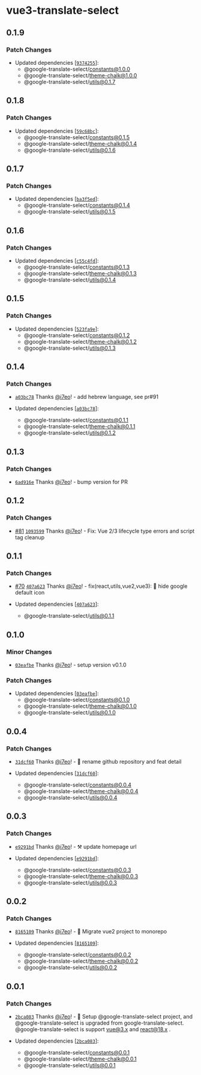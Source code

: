 # vue3-translate-select

## 0.1.9

### Patch Changes

- Updated dependencies [[`9374255`](https://github.com/i7eo/google-translate-select/commit/9374255e60a1b36c535f5b35b4f400dc88195b3f)]:
  - @google-translate-select/constants@1.0.0
  - @google-translate-select/theme-chalk@1.0.0
  - @google-translate-select/utils@0.1.7

## 0.1.8

### Patch Changes

- Updated dependencies [[`59c68bc`](https://github.com/i7eo/google-translate-select/commit/59c68bc5be61a3e46514f3ccb9fdda42ea55f8d5)]:
  - @google-translate-select/constants@0.1.5
  - @google-translate-select/theme-chalk@0.1.4
  - @google-translate-select/utils@0.1.6

## 0.1.7

### Patch Changes

- Updated dependencies [[`ba3f5ed`](https://github.com/i7eo/google-translate-select/commit/ba3f5ed9a9504f6d9dc1d54782a41973795a5019)]:
  - @google-translate-select/constants@0.1.4
  - @google-translate-select/utils@0.1.5

## 0.1.6

### Patch Changes

- Updated dependencies [[`c55c4fd`](https://github.com/i7eo/google-translate-select/commit/c55c4fd3b724b5db97d77660ef9497b196eff171)]:
  - @google-translate-select/constants@0.1.3
  - @google-translate-select/theme-chalk@0.1.3
  - @google-translate-select/utils@0.1.4

## 0.1.5

### Patch Changes

- Updated dependencies [[`523fa9e`](https://github.com/i7eo/google-translate-select/commit/523fa9ec51d465d618153bfec476ee25ab245d56)]:
  - @google-translate-select/constants@0.1.2
  - @google-translate-select/theme-chalk@0.1.2
  - @google-translate-select/utils@0.1.3

## 0.1.4

### Patch Changes

- [`a03bc78`](https://github.com/i7eo/google-translate-select/commit/a03bc788cdb424cd7b0a2b5a009af9d1b1844c5b) Thanks [@i7eo](https://github.com/i7eo)! - add hebrew language, see pr#91

- Updated dependencies [[`a03bc78`](https://github.com/i7eo/google-translate-select/commit/a03bc788cdb424cd7b0a2b5a009af9d1b1844c5b)]:
  - @google-translate-select/constants@0.1.1
  - @google-translate-select/theme-chalk@0.1.1
  - @google-translate-select/utils@0.1.2

## 0.1.3

### Patch Changes

- [`6ad916e`](https://github.com/i7eo/google-translate-select/commit/6ad916e2ed9115e1c4ba36c16028635fcbdb114b) Thanks [@i7eo](https://github.com/i7eo)! - bump version for PR

## 0.1.2

### Patch Changes

- [#81](https://github.com/i7eo/google-translate-select/pull/81) [`1093599`](https://github.com/i7eo/google-translate-select/commit/1093599a2a6dc45a14fee1995ae52c16c56336f3) Thanks [@i7eo](https://github.com/i7eo)! - Fix: Vue 2/3 lifecycle type errors and script tag cleanup

## 0.1.1

### Patch Changes

- [#70](https://github.com/i7eo/google-translate-select/pull/70) [`407a623`](https://github.com/i7eo/google-translate-select/commit/407a62371cf6f6ff34e121a844c225f1fa3b4c20) Thanks [@i7eo](https://github.com/i7eo)! - fix(react,utils,vue2,vue3): :bug: hide google default icon

- Updated dependencies [[`407a623`](https://github.com/i7eo/google-translate-select/commit/407a62371cf6f6ff34e121a844c225f1fa3b4c20)]:
  - @google-translate-select/utils@0.1.1

## 0.1.0

### Minor Changes

- [`03eafbe`](https://github.com/i7eo/google-translate-select/commit/03eafbe9f2302f2b8e1c241776540badafdffa16) Thanks [@i7eo](https://github.com/i7eo)! - setup version v0.1.0

### Patch Changes

- Updated dependencies [[`03eafbe`](https://github.com/i7eo/google-translate-select/commit/03eafbe9f2302f2b8e1c241776540badafdffa16)]:
  - @google-translate-select/constants@0.1.0
  - @google-translate-select/theme-chalk@0.1.0
  - @google-translate-select/utils@0.1.0

## 0.0.4

### Patch Changes

- [`31dcf60`](https://github.com/i7eo/google-translate-select/commit/31dcf60e8b6a650837469e2a62280afffb991763) Thanks [@i7eo](https://github.com/i7eo)! - 🚀 rename github repository and feat detail

- Updated dependencies [[`31dcf60`](https://github.com/i7eo/google-translate-select/commit/31dcf60e8b6a650837469e2a62280afffb991763)]:
  - @google-translate-select/constants@0.0.4
  - @google-translate-select/theme-chalk@0.0.4
  - @google-translate-select/utils@0.0.4

## 0.0.3

### Patch Changes

- [`e9291bd`](https://github.com/i7eo/google-translate-select/commit/e9291bd60381e5a89d033fd38ac1da430389de98) Thanks [@i7eo](https://github.com/i7eo)! - ⚒️ update homepage url

- Updated dependencies [[`e9291bd`](https://github.com/i7eo/google-translate-select/commit/e9291bd60381e5a89d033fd38ac1da430389de98)]:
  - @google-translate-select/constants@0.0.3
  - @google-translate-select/theme-chalk@0.0.3
  - @google-translate-select/utils@0.0.3

## 0.0.2

### Patch Changes

- [`8165109`](https://github.com/i7eo/google-translate-select/commit/8165109a5f698b1324cca8648170563fd41d4c2b) Thanks [@i7eo](https://github.com/i7eo)! - 🔨 Migrate vue2 project to monorepo

- Updated dependencies [[`8165109`](https://github.com/i7eo/google-translate-select/commit/8165109a5f698b1324cca8648170563fd41d4c2b)]:
  - @google-translate-select/constants@0.0.2
  - @google-translate-select/theme-chalk@0.0.2
  - @google-translate-select/utils@0.0.2

## 0.0.1

### Patch Changes

- [`2bca083`](https://github.com/i7eo/google-translate-select/commit/2bca0836d45600fb00b669fd39a504cf3e67d436) Thanks [@i7eo](https://github.com/i7eo)! - 🎉 Setup @google-translate-select project, and @google-translate-select is upgraded from google-translate-select. @google-translate-select is support vue@3.x and react@18.x .

- Updated dependencies [[`2bca083`](https://github.com/i7eo/google-translate-select/commit/2bca0836d45600fb00b669fd39a504cf3e67d436)]:
  - @google-translate-select/constants@0.0.1
  - @google-translate-select/theme-chalk@0.0.1
  - @google-translate-select/utils@0.0.1

